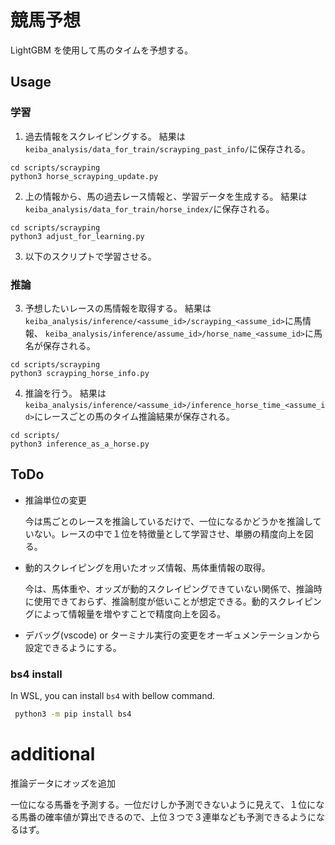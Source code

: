# 競馬予想

LightGBM を使用して馬のタイムを予想する。

## Usage
### 学習
1. 過去情報をスクレイピングする。
   結果は`keiba_analysis/data_for_train/scrayping_past_info/`に保存される。

```
cd scripts/scrayping
python3 horse_scrayping_update.py
```

2. 上の情報から、馬の過去レース情報と、学習データを生成する。
   結果は`keiba_analysis/data_for_train/horse_index/`に保存される。

```
cd scripts/scrayping
python3 adjust_for_learning.py
```

3. 以下のスクリプトで学習させる。


### 推論
3. 予想したいレースの馬情報を取得する。
   結果は`keiba_analysis/inference/<assume_id>/scrayping_<assume_id>`に馬情報、
   `keiba_analysis/inference/assume_id>/horse_name_<assume_id>`に馬名が保存される。

```
cd scripts/scrayping
python3 scrayping_horse_info.py
```

4. 推論を行う。
   結果は`keiba_analysis/inference/<assume_id>/inference_horse_time_<assume_id>`にレースごとの馬のタイム推論結果が保存される。

```
cd scripts/
python3 inference_as_a_horse.py
```

## ToDo

- 推論単位の変更

  今は馬ごとのレースを推論しているだけで、一位になるかどうかを推論していない。レースの中で１位を特徴量として学習させ、単勝の精度向上を図る。

- 動的スクレイピングを用いたオッズ情報、馬体重情報の取得。

  今は、馬体重や、オッズが動的スクレイピングできていない関係で、推論時に使用できておらず、推論制度が低いことが想定できる。動的スクレイピングによって情報量を増やすことで精度向上を図る。

- デバッグ(vscode) or ターミナル実行の変更をオーギュメンテーションから設定できるようにする。


### bs4 install
In WSL, you can install `bs4` with bellow command.
```bash
 python3 -m pip install bs4
```

# additional
推論データにオッズを追加

一位になる馬番を予測する。一位だけしか予測できないように見えて、１位になる馬番の確率値が算出できるので、上位３つで３連単なども予測できるようになるはず。